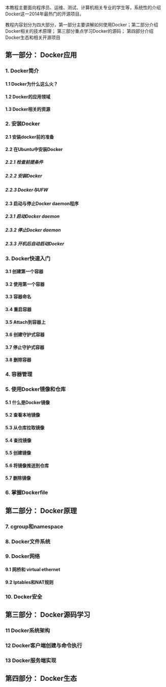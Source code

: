 本教程主要面向程序员、运维、测试、计算机相关专业的学生等，系统性的介绍Docker这一2014年最热门的开源项目。

教程内容划分为四大部分，第一部分主要讲解如何使用Docker；第二部分介绍Docker相关的技术原理； 第三部分重点学习Docker的源码； 第四部分介绍Docker生态和相关开源项目

## 第一部分： Docker应用

### 1. Docker简介
#### 1.1 Docker为什么这么火？
#### 1.2 Docker的应用领域
#### 1.3 Docker相关的资源

### 2. 安装Docker

#### 2.1 安装docker前的准备

#### 2.2 在Ubuntu中安装Docker
##### 2.2.1 检查前提条件
##### 2.2.2 安装Docker
##### 2.2.3 Docker与UFW
#### 2.3 启动与停止Docker daemon程序
##### 2.3.1 启动Docker daemon
##### 2.3.2 停止Docker daemon
##### 2.3.3 开机后自动启动Docker

### 3. Docker快速入门
#### 3.1 创建第一个容器
#### 3.2 使用第一个容器
#### 3.3 容器命名
#### 3.4 重启容器
#### 3.5 Attach到容器上
#### 3.6 创建守护式容器
#### 3.7 停止守护式容器
#### 3.8 删除容器

### 4. 容器管理

### 5. 使用Docker镜像和仓库
#### 5.1 什么是Docker镜像
#### 5.2 查看本地镜像
#### 5.3 从仓库拉取镜像
#### 5.4 查找镜像
#### 5.5 创建镜像
#### 5.6 将镜像推送到仓库
#### 5.7 删除镜像

### 6. 掌握Dockerfile

## 第二部分： Docker原理


### 7. cgroup和namespace

### 8. Docker文件系统

### 9. Docker网络
#### 9.1 网桥和 virtual ethernet
#### 9.2 Iptables和NAT规则

### 10. Docker安全

## 第三部分： Docker源码学习

### 11 Docker系统架构

### 12 Docker客户端创建与命令执行

### 13 Docker服务端实现

## 第四部分： Docker生态

